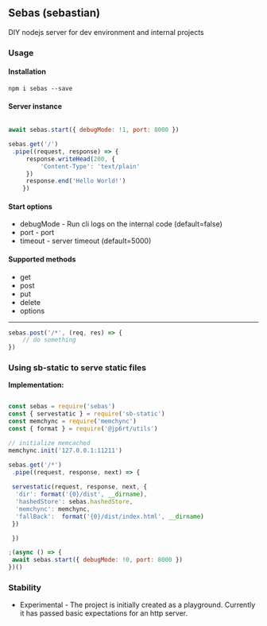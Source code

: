 ## Sebas (sebastian)

DIY nodejs server for dev environment and internal projects

### Usage

#### Installation

```
npm i sebas --save
```

#### Server instance

```javascript

await sebas.start({ debugMode: !1, port: 8000 })

sebas.get('/')
 .pipe((request, response) => {
	 response.writeHead(200, {
		 'Content-Type': 'text/plain'
	 })
	 response.end('Hello World!')
	})

```
#### Start options

* debugMode - Run cli logs on the internal code (default=false)
* port - port
* timeout - server timeout (default=5000)

#### Supported methods

* get
* post
* put
* delete
* options

****

```javascript
sebas.post('/*', (req, res) => {
	// do something
})
```

### Using sb-static to serve static files


**Implementation:**

```javascript

const sebas = require('sebas')
const { servestatic } = require('sb-static')
const memchync = require('memchync')
const { format } = require('@jp6rt/utils')

// initialize memcached
memchync.init('127.0.0.1:11211')

sebas.get('/*')
 .pipe((request, response, next) => {
		
 servestatic(request, response, next, {
  'dir': format('{0}/dist', __dirname),
  'hashedStore': sebas.hashedStore,
  'memchync': memchync,
  'fallBack':  format('{0}/dist/index.html', __dirname)
 })

 })

;(async () => {
 await sebas.start({ debugMode: !0, port: 8000 })
})()

```

### Stability

* Experimental - The project is initially created as a playground. Currently it has passed basic expectations for an http server.